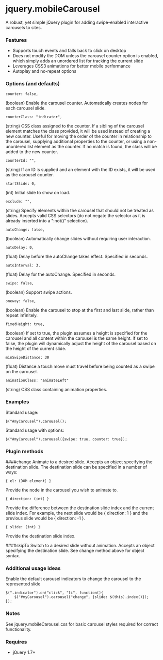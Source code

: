 # jquery.mobileCarousel

A robust, yet simple jQuery plugin for adding swipe-enabled interactive carousels to sites.


### Features

* Supports touch events and falls back to click on desktop
* Does not modify the DOM unless the carousel counter option is enabled, which simply adds an unordered list for tracking the current slide
* Leverages CSS3 animations for better mobile performance
* Autoplay and no-repeat options


### Options (and defaults)

	counter: false,
(boolean) Enable the carousel counter. Automatically creates nodes for each carousel slide.
	
	counterClass: "indicator",
(string) CSS class assigned to the counter. If a sibling of the carousel element matches the class provided, it will be used instead of creating a new counter. Useful for moving the order of the counter in relationship to the carousel, supplying additional properties to the counter, or using a non-unordered list element as the counter. If no match is found, the class will be added to the new counter.

	counterId: "",
(string) If an ID is supplied and an element with the ID exists, it will be used as the carousel counter. 
	
	startSlide: 0,
(int) Initial slide to show on load.	
	
	exclude: "",
(string) Specify elements within the carousel that should not be treated as slides. Accepts valid CSS selectors (do not negate the selector as it is already inserted into a ":not()" selection).
	
	autoChange: false,
(boolean) Automatically change slides without requiring user interaction.
	
	autoDelay: 0,
(float) Delay before the autoChange takes effect. Specified in seconds.	
	
	autoInterval: 3,
(float) Delay for the autoChange. Specified in seconds.	
	
	swipe: false,
(boolean) Support swipe actions.	
	
	oneway: false,
(boolean) Enable the carousel to stop at the first and last slide, rather than repeat infinitely.	
	
	fixedHeight: true,
(boolean) If set to true, the plugin assumes a height is specified for the carousel and all content within the carousel is the same height. If set to false, the plugin will dynamically adjust the height of the carousel based on the height of the current slide.
	
	minSwipeDistance: 30
(float) Distance a touch move must travel before being counted as a swipe on the carousel.

	animationClass: "animateLeft"
(string) CSS class containing animation properties.


### Examples

Standard usage:

	$("#myCarousel").carousel();
	
Standard usage with options:

	$("#myCarousel").carousel({swipe: true, counter: true});
    

### Plugin methods

####change
Animate to a desired slide. Accepts an object specifying the destination slide. The destination slide can be specified in a number of ways:

	{ el: (DOM element) }
Provide the node in the carousel you wish to animate to.
	
	{ direction: (int) }
Provide the difference between the destination slide index and the current slide index. For example, the next slide would be { direction: 1 } and the previous slide would be { direction: -1 }.
	
	{ slide: (int) }
Provide the destination slide index.

####skipTo
Switch to a desired slide without animation. Accepts an object specifying the destination slide. See change method above for object syntax.

	
### Additional usage ideas

Enable the default carousel indicators to change the carousel to the represented slide

	$(".indicator").on("click", "li", function(){
		$("#myCarousel").carousel("change", {slide: $(this).index()});
	});
	
	
### Notes

See jquery.mobileCarousel.css for basic carousel styles required for correct functionality.


### Requires

* jQuery 1.7+